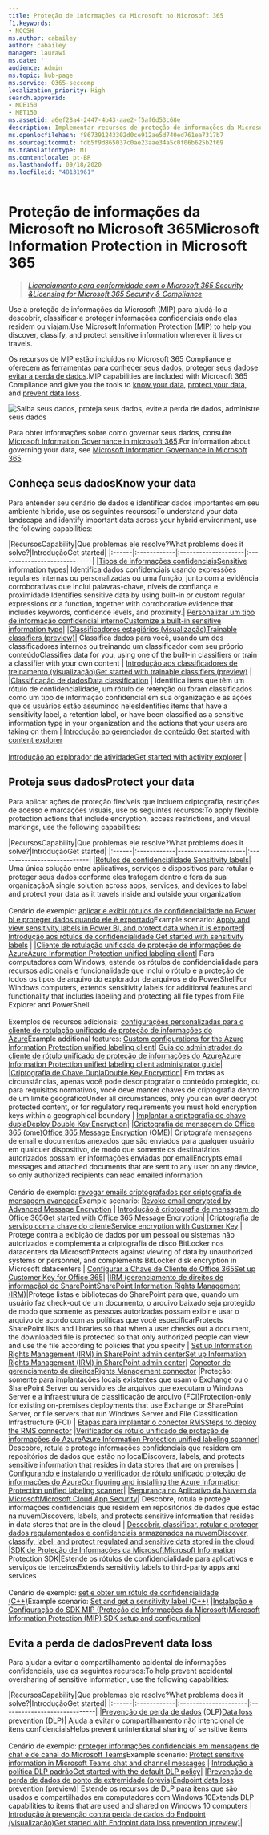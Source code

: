 ```yaml
---
title: Proteção de informações da Microsoft no Microsoft 365
f1.keywords:
- NOCSH
ms.author: cabailey
author: cabailey
manager: laurawi
ms.date: ''
audience: Admin
ms.topic: hub-page
ms.service: O365-seccomp
localization_priority: High
search.appverid:
- MOE150
- MET150
ms.assetid: a6ef28a4-2447-4b43-aae2-f5af6d53c68e
description: Implementar recursos de proteção de informações da Microsoft (MIP) usando o Microsoft 365 Compliance para ajudá-lo a descobrir, classificar e proteger informações confidenciais onde quer que elas se envidam ou se encontram.
ms.openlocfilehash: f867391243302d0ce912ae5d740ed761ea7317b7
ms.sourcegitcommit: fdb5f9d865037c0ae23aae34a5c0f06b625b2f69
ms.translationtype: MT
ms.contentlocale: pt-BR
ms.lasthandoff: 09/18/2020
ms.locfileid: "48131961"
---
```

# <a name="microsoft-information-protection-in-microsoft-365"></a><span data-ttu-id="fe7c7-103">Proteção de informações da Microsoft no Microsoft 365</span><span class="sxs-lookup"><span data-stu-id="fe7c7-103">Microsoft Information Protection in Microsoft 365</span></span>

><span data-ttu-id="fe7c7-104">*[Licenciamento para conformidade com o Microsoft 365 Security &](https://docs.microsoft.com/office365/servicedescriptions/microsoft-365-service-descriptions/microsoft-365-tenantlevel-services-licensing-guidance/microsoft-365-security-compliance-licensing-guidance)*</span><span class="sxs-lookup"><span data-stu-id="fe7c7-104">*[Licensing for Microsoft 365 Security & Compliance](https://docs.microsoft.com/office365/servicedescriptions/microsoft-365-service-descriptions/microsoft-365-tenantlevel-services-licensing-guidance/microsoft-365-security-compliance-licensing-guidance)*</span></span>

<span data-ttu-id="fe7c7-105">Use a proteção de informações da Microsoft (MIP) para ajudá-lo a descobrir, classificar e proteger informações confidenciais onde elas residem ou viajam.</span><span class="sxs-lookup"><span data-stu-id="fe7c7-105">Use Microsoft Information Protection (MIP) to help you discover, classify, and protect sensitive information wherever it lives or travels.</span></span>

<span data-ttu-id="fe7c7-106">Os recursos de MIP estão incluídos no Microsoft 365 Compliance e oferecem as ferramentas para [conhecer seus dados](#know-your-data), [proteger seus dados](#protect-your-data)e [evitar a perda de dados](#prevent-data-loss).</span><span class="sxs-lookup"><span data-stu-id="fe7c7-106">MIP capabilities are included with Microsoft 365 Compliance and give you the tools to [know your data](#know-your-data), [protect your data](#protect-your-data), and [prevent data loss](#prevent-data-loss).</span></span>

![Saiba seus dados, proteja seus dados, evite a perda de dados, administre seus dados](../media/powered-by-intelligent-platform.png)

<span data-ttu-id="fe7c7-108">Para obter informações sobre como governar seus dados, consulte [Microsoft Information Governance in microsoft 365](manage-Information-governance.md).</span><span class="sxs-lookup"><span data-stu-id="fe7c7-108">For information about governing your data, see [Microsoft Information Governance in Microsoft 365](manage-Information-governance.md).</span></span>

## <a name="know-your-data"></a><span data-ttu-id="fe7c7-109">Conheça seus dados</span><span class="sxs-lookup"><span data-stu-id="fe7c7-109">Know your data</span></span>

<span data-ttu-id="fe7c7-110">Para entender seu cenário de dados e identificar dados importantes em seu ambiente híbrido, use os seguintes recursos:</span><span class="sxs-lookup"><span data-stu-id="fe7c7-110">To understand your data landscape and identify important data across your hybrid environment, use the following capabilities:</span></span>
 
|<span data-ttu-id="fe7c7-111">Recursos</span><span class="sxs-lookup"><span data-stu-id="fe7c7-111">Capability</span></span>|<span data-ttu-id="fe7c7-112">Que problemas ele resolve?</span><span class="sxs-lookup"><span data-stu-id="fe7c7-112">What problems does it solve?</span></span>|<span data-ttu-id="fe7c7-113">Introdução</span><span class="sxs-lookup"><span data-stu-id="fe7c7-113">Get started</span></span>|
|:------|:------------|:--------------------|:-----------------------------|
|[<span data-ttu-id="fe7c7-114">Tipos de informações confidenciais</span><span class="sxs-lookup"><span data-stu-id="fe7c7-114">Sensitive information types</span></span>](sensitive-information-type-entity-definitions.md)| <span data-ttu-id="fe7c7-115">Identifica dados confidenciais usando expressões regulares internas ou personalizadas ou uma função, junto com a evidência corroborativas que inclui palavras-chave, níveis de confiança e proximidade.</span><span class="sxs-lookup"><span data-stu-id="fe7c7-115">Identifies sensitive data by using built-in or custom regular expressions or a function, together with corroborative evidence that includes keywords, confidence levels, and proximity.</span></span>| [<span data-ttu-id="fe7c7-116">Personalizar um tipo de informação confidencial interno</span><span class="sxs-lookup"><span data-stu-id="fe7c7-116">Customize a built-in sensitive information type</span></span>](customize-a-built-in-sensitive-information-type.md)|
|[<span data-ttu-id="fe7c7-117">Classificadores estagiários (visualização)</span><span class="sxs-lookup"><span data-stu-id="fe7c7-117">Trainable classifiers (preview)</span></span>](classifier-learn-about.md)| <span data-ttu-id="fe7c7-118">Classifica dados para você, usando um dos classificadores internos ou treinando um classificador com seu próprio conteúdo</span><span class="sxs-lookup"><span data-stu-id="fe7c7-118">Classifies data for you, using one of the built-in classifiers or train a classifier with your own content</span></span> | [<span data-ttu-id="fe7c7-119">Introdução aos classificadores de treinamento (visualização)</span><span class="sxs-lookup"><span data-stu-id="fe7c7-119">Get started with trainable classifiers (preview)</span></span>](classifier-get-started-with.md) |
|[<span data-ttu-id="fe7c7-120">Classificação de dados</span><span class="sxs-lookup"><span data-stu-id="fe7c7-120">Data classification</span></span>](data-classification-overview.md) | <span data-ttu-id="fe7c7-121">Identifica itens que têm um rótulo de confidencialidade, um rótulo de retenção ou foram classificados como um tipo de informação confidencial em sua organização e as ações que os usuários estão assumindo neles</span><span class="sxs-lookup"><span data-stu-id="fe7c7-121">Identifies items that have a sensitivity label, a retention label, or have been classified as a sensitive information type in your organization and the actions that your users are taking on them</span></span>  | [<span data-ttu-id="fe7c7-122">Introdução ao gerenciador de conteúdo </span><span class="sxs-lookup"><span data-stu-id="fe7c7-122">Get started with content explorer</span></span>](data-classification-content-explorer.md)<br /><br /> [<span data-ttu-id="fe7c7-123">Introdução ao explorador de atividade</span><span class="sxs-lookup"><span data-stu-id="fe7c7-123">Get started with activity explorer</span></span>](data-classification-activity-explorer.md) |

## <a name="protect-your-data"></a><span data-ttu-id="fe7c7-124">Proteja seus dados</span><span class="sxs-lookup"><span data-stu-id="fe7c7-124">Protect your data</span></span>

<span data-ttu-id="fe7c7-125">Para aplicar ações de proteção flexíveis que incluem criptografia, restrições de acesso e marcações visuais, use os seguintes recursos:</span><span class="sxs-lookup"><span data-stu-id="fe7c7-125">To apply flexible protection actions that include encryption, access restrictions, and visual markings, use the following capabilities:</span></span>

|<span data-ttu-id="fe7c7-126">Recursos</span><span class="sxs-lookup"><span data-stu-id="fe7c7-126">Capability</span></span>|<span data-ttu-id="fe7c7-127">Que problemas ele resolve?</span><span class="sxs-lookup"><span data-stu-id="fe7c7-127">What problems does it solve?</span></span>|<span data-ttu-id="fe7c7-128">Introdução</span><span class="sxs-lookup"><span data-stu-id="fe7c7-128">Get started</span></span>|
|:------|:------------|---------------------|:----------------------------|
|[<span data-ttu-id="fe7c7-129">Rótulos de confidencialidade </span><span class="sxs-lookup"><span data-stu-id="fe7c7-129">Sensitivity labels</span></span>](sensitivity-labels.md)| <span data-ttu-id="fe7c7-130">Uma única solução entre aplicativos, serviços e dispositivos para rotular e proteger seus dados conforme eles trafegam dentro e fora da sua organização</span><span class="sxs-lookup"><span data-stu-id="fe7c7-130">A single solution across apps, services, and devices to label and protect your data as it travels inside and outside your organization</span></span> <br /><br /><span data-ttu-id="fe7c7-131">Cenário de exemplo: [aplicar e exibir rótulos de confidencialidade no Power bi e proteger dados quando ele é exportado](https://docs.microsoft.com/power-bi/admin/service-security-data-protection-overview)</span><span class="sxs-lookup"><span data-stu-id="fe7c7-131">Example scenario: [Apply and view sensitivity labels in Power BI, and protect data when it is exported](https://docs.microsoft.com/power-bi/admin/service-security-data-protection-overview)</span></span>|[<span data-ttu-id="fe7c7-132"> Introdução aos rótulos de confidencialidade</span><span class="sxs-lookup"><span data-stu-id="fe7c7-132"> Get started with sensitivity labels</span></span>](get-started-with-sensitivity-labels.md) |
|[<span data-ttu-id="fe7c7-133">Cliente de rotulação unificada de proteção de informações do Azure</span><span class="sxs-lookup"><span data-stu-id="fe7c7-133">Azure Information Protection unified labeling client</span></span>](https://docs.microsoft.com/azure/information-protection/rms-client/aip-clientv2)| <span data-ttu-id="fe7c7-134">Para computadores com Windows, estende os rótulos de confidencialidade para recursos adicionais e funcionalidade que inclui o rótulo e a proteção de todos os tipos de arquivo do explorador de arquivos e do PowerShell</span><span class="sxs-lookup"><span data-stu-id="fe7c7-134">For Windows computers, extends sensitivity labels for additional features and functionality that includes labeling and protecting all file types from File Explorer and PowerShell</span></span><br /><br /> <span data-ttu-id="fe7c7-135">Exemplos de recursos adicionais: [configurações personalizadas para o cliente de rotulação unificado de proteção de informações do Azure](https://docs.microsoft.com/azure/information-protection/rms-client/clientv2-admin-guide-customizations)</span><span class="sxs-lookup"><span data-stu-id="fe7c7-135">Example additional features: [Custom configurations for the Azure Information Protection unified labeling client](https://docs.microsoft.com/azure/information-protection/rms-client/clientv2-admin-guide-customizations)</span></span>| [<span data-ttu-id="fe7c7-136">Guia do administrador do cliente de rótulo unificado de proteção de informações do Azure</span><span class="sxs-lookup"><span data-stu-id="fe7c7-136">Azure Information Protection unified labeling client administrator guide</span></span>](https://docs.microsoft.com/azure/information-protection/rms-client/clientv2-admin-guide)|
|[<span data-ttu-id="fe7c7-137">Criptografia de Chave Dupla</span><span class="sxs-lookup"><span data-stu-id="fe7c7-137">Double Key Encryption</span></span>](double-key-encryption.md)| <span data-ttu-id="fe7c7-138">Em todas as circunstâncias, apenas você pode descriptografar o conteúdo protegido, ou para requisitos normativos, você deve manter chaves de criptografia dentro de um limite geográfico</span><span class="sxs-lookup"><span data-stu-id="fe7c7-138">Under all circumstances, only you can ever decrypt protected content, or for regulatory requirements you must hold encryption keys within a geographical boundary</span></span> | [<span data-ttu-id="fe7c7-139">Implantar a criptografia de chave dupla</span><span class="sxs-lookup"><span data-stu-id="fe7c7-139">Deploy Double Key Encryption</span></span>](double-key-encryption.md#deploy-double-key-encryption)|
|<span data-ttu-id="fe7c7-140">[Criptografia de mensagem do Office 365](ome.md) (ome)</span><span class="sxs-lookup"><span data-stu-id="fe7c7-140">[Office 365 Message Encryption](ome.md) (OME)</span></span>| <span data-ttu-id="fe7c7-141">Criptografa mensagens de email e documentos anexados que são enviados para qualquer usuário em qualquer dispositivo, de modo que somente os destinatários autorizados possam ler informações enviadas por email</span><span class="sxs-lookup"><span data-stu-id="fe7c7-141">Encrypts email messages and attached documents that are sent to any user on any device, so only authorized recipients can read emailed information</span></span>  <br /><br /><span data-ttu-id="fe7c7-142">Cenário de exemplo: [revogar emails criptografados por criptografia de mensagem avançada](revoke-ome-encrypted-mail.md)</span><span class="sxs-lookup"><span data-stu-id="fe7c7-142">Example scenario: [Revoke email encrypted by Advanced Message Encryption](revoke-ome-encrypted-mail.md)</span></span> | [<span data-ttu-id="fe7c7-143">Introdução à criptografia de mensagem do Office 365</span><span class="sxs-lookup"><span data-stu-id="fe7c7-143">Get started with Office 365 Message Encryption</span></span>](set-up-new-message-encryption-capabilities.md)|
|[<span data-ttu-id="fe7c7-144">Criptografia de serviço com a chave do cliente</span><span class="sxs-lookup"><span data-stu-id="fe7c7-144">Service encryption with Customer Key</span></span>](customer-key-overview.md) | <span data-ttu-id="fe7c7-145">Protege contra a exibição de dados por um pessoal ou sistemas não autorizados e complementa a criptografia de disco BitLocker nos datacenters da Microsoft</span><span class="sxs-lookup"><span data-stu-id="fe7c7-145">Protects against viewing of data by unauthorized systems or personnel, and complements BitLocker disk encryption in Microsoft datacenters</span></span> | [<span data-ttu-id="fe7c7-146">Configurar a Chave de Cliente do Office 365</span><span class="sxs-lookup"><span data-stu-id="fe7c7-146">Set up Customer Key for Office 365</span></span>](customer-key-set-up.md)|
|[<span data-ttu-id="fe7c7-147">IRM (gerenciamento de direitos de informação) do SharePoint</span><span class="sxs-lookup"><span data-stu-id="fe7c7-147">SharePoint Information Rights Management (IRM)</span></span>](set-up-irm-in-sp-admin-center.md#irm-enable-sharepoint-document-libraries-and-lists)|<span data-ttu-id="fe7c7-148">Protege listas e bibliotecas do SharePoint para que, quando um usuário faz check-out de um documento, o arquivo baixado seja protegido de modo que somente as pessoas autorizadas possam exibir e usar o arquivo de acordo com as políticas que você especificar</span><span class="sxs-lookup"><span data-stu-id="fe7c7-148">Protects SharePoint lists and libraries so that when a user checks out a document, the downloaded file is protected so that only authorized people can view and use the file according to policies that you specify</span></span> | [<span data-ttu-id="fe7c7-149">Set up Information Rights Management (IRM) in SharePoint admin center</span><span class="sxs-lookup"><span data-stu-id="fe7c7-149">Set up Information Rights Management (IRM) in SharePoint admin center</span></span>](set-up-irm-in-sp-admin-center.md)|
[<span data-ttu-id="fe7c7-150">Conector de gerenciamento de direitos</span><span class="sxs-lookup"><span data-stu-id="fe7c7-150">Rights Management connector</span></span>](https://docs.microsoft.com/azure/information-protection/deploy-rms-connector) |<span data-ttu-id="fe7c7-151">Proteção: somente para implantações locais existentes que usam o Exchange ou o SharePoint Server ou servidores de arquivos que executam o Windows Server e a infraestrutura de classificação de arquivo (FCI)</span><span class="sxs-lookup"><span data-stu-id="fe7c7-151">Protection-only for existing on-premises deployments that use Exchange or SharePoint Server, or file servers that run Windows Server and File Classification Infrastructure (FCI)</span></span> | [<span data-ttu-id="fe7c7-152">Etapas para implantar o conector RMS</span><span class="sxs-lookup"><span data-stu-id="fe7c7-152">Steps to deploy the RMS connector</span></span>](https://docs.microsoft.com/azure/information-protection/deploy-rms-connector#steps-to-deploy-the-rms-connector)
|[<span data-ttu-id="fe7c7-153">Verificador de rótulo unificado de proteção de informações do Azure</span><span class="sxs-lookup"><span data-stu-id="fe7c7-153">Azure Information Protection unified labeling scanner</span></span>](https://docs.microsoft.com/azure/information-protection/deploy-aip-scanner)| <span data-ttu-id="fe7c7-154">Descobre, rotula e protege informações confidenciais que residem em repositórios de dados que estão no local</span><span class="sxs-lookup"><span data-stu-id="fe7c7-154">Discovers, labels, and protects sensitive information that resides in data stores that are on premises</span></span> | [<span data-ttu-id="fe7c7-155">Configurando e instalando o verificador de rótulo unificado proteção de informações do Azure</span><span class="sxs-lookup"><span data-stu-id="fe7c7-155">Configuring and installing the Azure Information Protection unified labeling scanner</span></span>](https://docs.microsoft.com/azure/information-protection/deploy-aip-scanner-configure-install)|
|[<span data-ttu-id="fe7c7-156">Segurança no Aplicativo da Nuvem da Microsoft</span><span class="sxs-lookup"><span data-stu-id="fe7c7-156">Microsoft Cloud App Security</span></span>](https://docs.microsoft.com/cloud-app-security/what-is-cloud-app-security)| <span data-ttu-id="fe7c7-157">Descobre, rotula e protege informações confidenciais que residem em repositórios de dados que estão na nuvem</span><span class="sxs-lookup"><span data-stu-id="fe7c7-157">Discovers, labels, and protects sensitive information that resides in data stores that are in the cloud</span></span> | [<span data-ttu-id="fe7c7-158">Descobrir, classificar, rotular e proteger dados regulamentados e confidenciais armazenados na nuvem</span><span class="sxs-lookup"><span data-stu-id="fe7c7-158">Discover, classify, label, and protect regulated and sensitive data stored in the cloud</span></span>](https://docs.microsoft.com/cloud-app-security/best-practices#discover-classify-label-and-protect-regulated-and-sensitive-data-stored-in-the-cloud)|
|[<span data-ttu-id="fe7c7-159">SDK de Proteção de Informações da Microsoft</span><span class="sxs-lookup"><span data-stu-id="fe7c7-159">Microsoft Information Protection SDK</span></span>](https://docs.microsoft.com/information-protection/develop/overview#microsoft-information-protection-sdk)|<span data-ttu-id="fe7c7-160">Estende os rótulos de confidencialidade para aplicativos e serviços de terceiros</span><span class="sxs-lookup"><span data-stu-id="fe7c7-160">Extends sensitivity labels to third-party apps and services</span></span>  <br /><br /> <span data-ttu-id="fe7c7-161">Cenário de exemplo: [set e obter um rótulo de confidencialidade (C++)](https://docs.microsoft.com/information-protection/develop/quick-file-set-get-label-cpp)</span><span class="sxs-lookup"><span data-stu-id="fe7c7-161">Example scenario: [Set and get a sensitivity label (C++)](https://docs.microsoft.com/information-protection/develop/quick-file-set-get-label-cpp)</span></span> |[<span data-ttu-id="fe7c7-162">Instalação e Configuração do SDK MIP (Proteção de Informações da Microsoft)</span><span class="sxs-lookup"><span data-stu-id="fe7c7-162">Microsoft Information Protection (MIP) SDK setup and configuration</span></span>](https://docs.microsoft.com/information-protection/develop/setup-configure-mip)|

## <a name="prevent-data-loss"></a><span data-ttu-id="fe7c7-163">Evita a perda de dados</span><span class="sxs-lookup"><span data-stu-id="fe7c7-163">Prevent data loss</span></span>

<span data-ttu-id="fe7c7-164">Para ajudar a evitar o compartilhamento acidental de informações confidenciais, use os seguintes recursos:</span><span class="sxs-lookup"><span data-stu-id="fe7c7-164">To help prevent accidental oversharing of sensitive information, use the following capabilities:</span></span>


|<span data-ttu-id="fe7c7-165">Recursos</span><span class="sxs-lookup"><span data-stu-id="fe7c7-165">Capability</span></span>|<span data-ttu-id="fe7c7-166">Que problemas ele resolve?</span><span class="sxs-lookup"><span data-stu-id="fe7c7-166">What problems does it solve?</span></span>|<span data-ttu-id="fe7c7-167">Introdução</span><span class="sxs-lookup"><span data-stu-id="fe7c7-167">Get started</span></span>|
|:------|:------------|:---------------------|:-----------------------------|
|<span data-ttu-id="fe7c7-168">[Prevenção de perda de dados](data-loss-prevention-policies.md) (DLP)</span><span class="sxs-lookup"><span data-stu-id="fe7c7-168">[Data loss prevention](data-loss-prevention-policies.md) (DLP)</span></span>| <span data-ttu-id="fe7c7-169">Ajuda a evitar o compartilhamento não intencional de itens confidenciais</span><span class="sxs-lookup"><span data-stu-id="fe7c7-169">Helps prevent unintentional sharing of sensitive items</span></span> <br /><br /><span data-ttu-id="fe7c7-170">Cenário de exemplo: [proteger informações confidenciais em mensagens de chat e de canal do Microsoft Teams](dlp-microsoft-teams.md)</span><span class="sxs-lookup"><span data-stu-id="fe7c7-170">Example scenario: [Protect sensitive information in Microsoft Teams chat and channel messages](dlp-microsoft-teams.md)</span></span> | [<span data-ttu-id="fe7c7-171">Introdução à política DLP padrão</span><span class="sxs-lookup"><span data-stu-id="fe7c7-171">Get started with the default DLP policy</span></span>](get-started-with-the-default-dlp-policy.md)|
|[<span data-ttu-id="fe7c7-172">Prevenção de perda de dados de ponto de extremidade (prévia)</span><span class="sxs-lookup"><span data-stu-id="fe7c7-172">Endpoint data loss prevention (preview)</span></span>](endpoint-dlp-learn-about.md)| <span data-ttu-id="fe7c7-173">Estende os recursos de DLP para itens que são usados e compartilhados em computadores com Windows 10</span><span class="sxs-lookup"><span data-stu-id="fe7c7-173">Extends DLP capabilities to items that are used and shared on Windows 10 computers</span></span> | [<span data-ttu-id="fe7c7-174">Introdução à prevenção contra perda de dados do Endpoint (visualização)</span><span class="sxs-lookup"><span data-stu-id="fe7c7-174">Get started with Endpoint data loss prevention (preview)</span></span>](endpoint-dlp-getting-started.md)|
